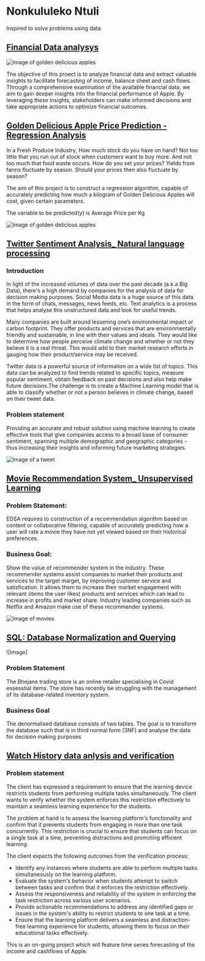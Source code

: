 # Nonkululeko Ntuli


Inspired to solve problems using data

## [Financial Data analysys](https://github.com/Nono-byte/Financial-Data-Analysis)

![Image of golden delicious apples](https://github.com/Nono-byte/Nonkululeko_Portfolio2/blob/main/Images/Appe.png)

The objective of this proect is to analyze financial data and extract valuable insights to facilitate forecasting of income, balance sheet and cash flows. Through a comprehensive examination of the available financial data, we aim to gain deeper insights into the financial performance of Apple. By leveraging these insights, stakeholders can make informed decisions and take appropriate actions to optimize financial outcomes.


## [Golden Delicious Apple Price Prediction - Regression Analysis](https://github.com/Nono-byte/Apple_Price_Prediction_Regression)
In a Fresh Produce Industry, How much stock do you have on hand? Not too little that you run out of stock when customers want to buy more. And not too much that food waste occurs. How do you set your prices? Yields from farms fluctuate by season. Should your prices then also fluctuate by season?

The aim of this project is to construct a regression algorithm, capable of accurately predicting how much a kilogram of Golden Delicious Apples will cost, given certain parameters.

The variable to be predicted(y) is Average Price per Kg

![Image of golden delicious apples](https://github.com/Nono-byte/Nonkululeko_Portfolio2/blob/main/Images/Golden%20delicious%20apple2.jpg)


## [Twitter Sentiment Analysis_ Natural language processing](https://github.com/Nono-byte/Classification_AE1_Twitter_Sentiment_Analysis)

### Introduction
In light of the increased volumes of data over the past decade (a.k.a Big Data), there's a high demand by companies for the analysis of data for decision making purposes. Social Media data is a huge source of this data in the form of chats, messages, news feeds, etc. Text analytics is a process that helps analyse this unstructured data and look for useful trends.

Many companies are built around lessening one’s environmental impact or carbon footprint. They offer products and services that are environmentally friendly and sustainable, in line with their values and ideals. They would like to determine how people perceive climate change and whether or not they believe it is a real threat. This would add to their market research efforts in gauging how their product/service may be received.

Twitter data is a powerful source of information on a wide list of topics. This data can be analyzed to find trends related to specific topics, measure popular sentiment, obtain feedback on past decisions and also help make future decisions.The challenge is to create a Machine Learning model that is able to classify whether or not a person believes in climate change, based on their tweet data.

### Problem statement
Providing an accurate and robust solution using machine learning to create effective tools that give companies access to a broad base of consumer sentiment, spanning multiple demographic and geographic categories - thus increasing their insights and informing future marketing strategies.

![Image of a tweet](https://github.com/Nono-byte/Nonkululeko_Portfolio2/blob/main/Images/twitter%20sentiment%20analysis.jpg)

## [Movie Recommendation System_ Unsupervised Learning](https://github.com/Nono-byte/Moive_Recommender_System_Unsupervised_Learning)

### Problem Statement:
EDSA requires to construction of a recommendation algorithm based on content or collaborative filtering, capable of accurately predicting how a user will rate a movie they have not yet viewed based on their historical preferences.

### Business Goal:
Show the value of recommender system in the industry. These recommender systems assist companies to market their products and services to the target marget, by improving customer service and satisfication. It allows them to increase their market engagement with relevant (items the user likes) products and services which can lead to increase in profits and market share. Industry leading companies such as Netflix and Amazon make use of these recommender systems.

![Image of movies](https://github.com/Nono-byte/Nonkululeko_Portfolio2/blob/main/Images/movies.jpg)

## [SQL: Database Normalization and Querying](https://github.com/Nono-byte/SQL-project)

![Image]

### Problem Statement
The Bhejane trading store is an online retailer specialising in Covid essesstial items. The store has recently be struggling with the management of its database-related inventory system.

### Business Goal
The denormalised database consists of two tables. The goal is to transform the database such that is in third normal form (3NF) and analyse the data for decision making purposes

## [Watch History data anlysis and verification](https://github.com/Nono-byte/Watch-History-Verification)

### Problem statement
The client has expressed a requirement to ensure that the learning device restricts students from performing multiple tasks simultaneously. The client wants to verify whether the system enforces this restriction effectively to maintain a seamless learning experience for the students.

The problem at hand is to assess the learning platform's functionality and confirm that it prevents students from engaging in more than one task concurrently. This restriction is crucial to ensure that students can focus on a single task at a time, preventing distractions and promoting efficient learning.

The client expects the following outcomes from the verification process:

- Identify any instances where students are able to perform multiple tasks simultaneously on the learning platform.
- Evaluate the system's behavior when students attempt to switch between tasks and confirm that it enforces the restriction effectively.
- Assess the responsiveness and reliability of the system in enforcing the task restriction across various user scenarios.
- Provide actionable recommendations to address any identified gaps or issues in the system's ability to restrict students to one task at a time.
- Ensure that the learning platform delivers a seamless and distraction-free learning experience for students, allowing them to focus on their educational tasks effectively.



This is an on-going project which will feature time series forecasting of the income and cashflows of Apple. 




